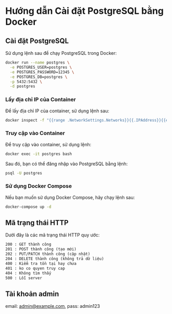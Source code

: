 # Hướng dẫn Cài đặt PostgreSQL bằng Docker

## Cài đặt PostgreSQL

Sử dụng lệnh sau để chạy PostgreSQL trong Docker:

```bash
docker run --name postgres \
  -e POSTGRES_USER=postgres \
  -e POSTGRES_PASSWORD=12345 \
  -e POSTGRES_DB=postgres \
  -p 5432:5432 \
  -d postgres
```

### Lấy địa chỉ IP của Container

Để lấy địa chỉ IP của container, sử dụng lệnh sau:

```bash
docker inspect -f "{{range .NetworkSettings.Networks}}{{.IPAddress}}{{end}}" postgres
```

### Truy cập vào Container

Để truy cập vào container, sử dụng lệnh:

```bash
docker exec -it postgres bash
```

Sau đó, bạn có thể đăng nhập vào PostgreSQL bằng lệnh:

```bash
psql -U postgres
```

### Sử dụng Docker Compose

Nếu bạn muốn sử dụng Docker Compose, hãy chạy lệnh sau:

```bash
docker-compose up -d
```

## Mã trạng thái HTTP

Dưới đây là các mã trạng thái HTTP quy ước:

```txt
200 : GET thành công
201 : POST thành công (tạo mới)
202 : PUT/PATCH thành công (cập nhật)
204 : DELETE thành công (không trả dữ liệu)
400 : Kiểm tra tồn tại hay chưa
401 : ko co quyen truy cap
404 : Không tìm thấy
500 : Lỗi server
```
## Tài khoản admin
email: admin@example.com, pass: admin123